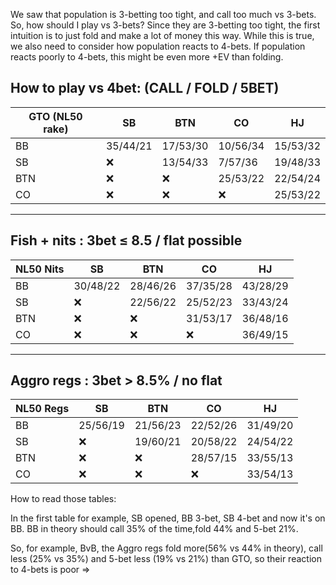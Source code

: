 We saw that population is 3-betting too tight, and call too much vs 3-bets.
So, how should I play vs 3-bets? Since they are 3-betting too tight, the first intuition is to just fold and make a lot of money this way. While this is true, we also need to consider how population reacts to 4-bets. If population reacts poorly to 4-bets, this might be even more +EV than folding.

## How to play vs 4bet: (CALL / FOLD / 5BET)

| GTO (NL50 rake) | SB         | BTN        | CO         | HJ         |
|-----------------|------------|------------|------------|------------|
| BB              | 35/44/21   | 17/53/30   | 10/56/34   | 15/53/32   |
| SB              | ❌         | 13/54/33   | 7/57/36    | 19/48/33   |
| BTN             | ❌         | ❌         | 25/53/22   | 22/54/24   |
| CO              | ❌         | ❌         | ❌         | 25/53/22   |

---

## Fish + nits : 3bet ≤ 8.5 / flat possible

| NL50 Nits       | SB         | BTN        | CO         | HJ         |
|-----------------|------------|------------|------------|------------|
| BB              | 30/48/22   | 28/46/26   | 37/35/28   | 43/28/29   |
| SB              | ❌         | 22/56/22   | 25/52/23   | 33/43/24   |
| BTN             | ❌         | ❌         | 31/53/17   | 36/48/16   |
| CO              | ❌         | ❌         | ❌         | 36/49/15   |

---

## Aggro regs : 3bet > 8.5% / no flat

| NL50 Regs | SB       | BTN      | CO       | HJ       |
| --------- | -------- | -------- | -------- | -------- |
| BB        | 25/56/19 | 21/56/23 | 22/52/26 | 31/49/20 |
| SB        | ❌        | 19/60/21 | 20/58/22 | 24/54/22 |
| BTN       | ❌        | ❌        | 28/57/15 | 33/55/13 |
| CO        | ❌        | ❌        | ❌        | 33/54/13 |
How to read those tables:

In the first table for example, SB opened, BB 3-bet, SB 4-bet and now it's on BB.
BB in theory should call 35% of the time,fold 44% and 5-bet 21%.

So, for example, BvB, the Aggro regs fold more(56% vs 44% in theory), call less (25% vs 35%) and 5-bet less (19% vs 21%) than GTO, so their reaction to 4-bets is poor =>